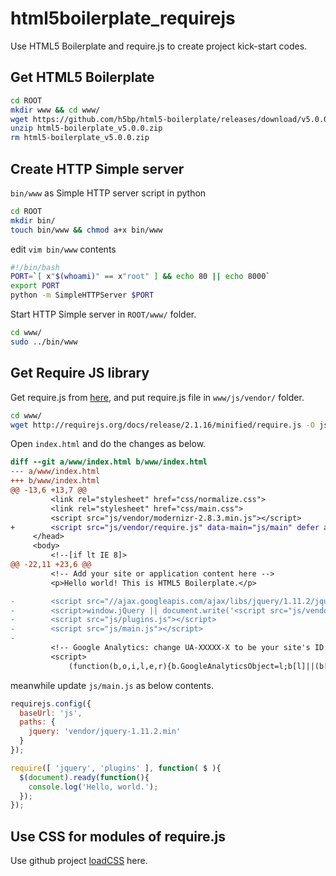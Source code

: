 # html5boilerplate_requirejs
Use HTML5 Boilerplate and require.js to create project kick-start codes.

## Get HTML5 Boilerplate
```bash
cd ROOT
mkdir www && cd www/
wget https://github.com/h5bp/html5-boilerplate/releases/download/v5.0.0/html5-boilerplate_v5.0.0.zip -O html5-boilerplate_v5.0.0.zip
unzip html5-boilerplate_v5.0.0.zip
rm html5-boilerplate_v5.0.0.zip
```

## Create HTTP Simple server

`bin/www` as Simple HTTP server script in python
```bash
cd ROOT
mkdir bin/
touch bin/www && chmod a+x bin/www
```

edit `vim bin/www` contents
```bash
#!/bin/bash
PORT=`[ x"$(whoami)" == x"root" ] && echo 80 || echo 8000`
export PORT
python -m SimpleHTTPServer $PORT
```

Start HTTP Simple server in `ROOT/www/` folder.
```bash
cd www/
sudo ../bin/www
```

## Get Require JS library
Get require.js from [here](http://requirejs.org/docs/download.html), and put require.js file in `www/js/vendor/` folder.
```bash
cd www/
wget http://requirejs.org/docs/release/2.1.16/minified/require.js -O js/vendor/require.js
```

Open `index.html` and do the changes as below.
```diff
diff --git a/www/index.html b/www/index.html
--- a/www/index.html
+++ b/www/index.html
@@ -13,6 +13,7 @@
         <link rel="stylesheet" href="css/normalize.css">
         <link rel="stylesheet" href="css/main.css">
         <script src="js/vendor/modernizr-2.8.3.min.js"></script>
+        <script src="js/vendor/require.js" data-main="js/main" defer async="true" ></script>
     </head>
     <body>
         <!--[if lt IE 8]>
@@ -22,11 +23,6 @@
         <!-- Add your site or application content here -->
         <p>Hello world! This is HTML5 Boilerplate.</p>

-        <script src="//ajax.googleapis.com/ajax/libs/jquery/1.11.2/jquery.min.js"></script>
-        <script>window.jQuery || document.write('<script src="js/vendor/jquery-1.11.2.min.js"><\/script>')</script>
-        <script src="js/plugins.js"></script>
-        <script src="js/main.js"></script>
-
         <!-- Google Analytics: change UA-XXXXX-X to be your site's ID. -->
         <script>
             (function(b,o,i,l,e,r){b.GoogleAnalyticsObject=l;b[l]||(b[l]=
```

meanwhile update `js/main.js` as below contents.
```javascript
requirejs.config({
  baseUrl: 'js',
  paths: {
    jquery: 'vendor/jquery-1.11.2.min'
  }
});

require([ 'jquery', 'plugins' ], function( $ ){
  $(document).ready(function(){
    console.log('Hello, world.');
  });
});
```

## Use CSS for modules of require.js
Use github project [loadCSS](https://github.com/filamentgroup/loadCSS) here.



